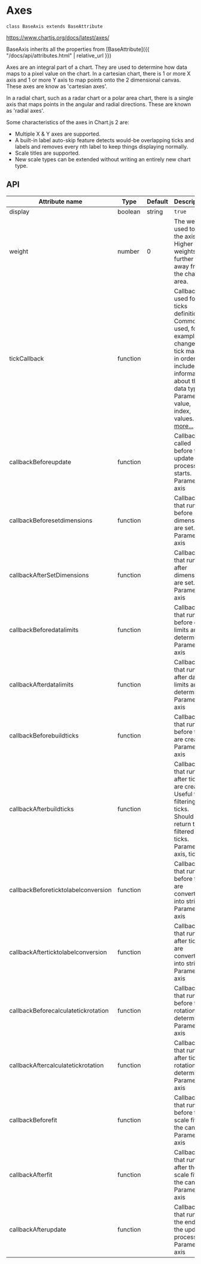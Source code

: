 # Axes
`class BaseAxis extends BaseAttribute`

https://www.chartjs.org/docs/latest/axes/

BaseAxis inherits all the properties from [BaseAttribute]({{ "/docs/api/attributes.html" | relative_url }})

Axes are an integral part of a chart. They are used to determine how data maps to a pixel value on the chart. In a cartesian chart, there is 1 or more X axis and 1 or more Y axis to map points onto the 2 dimensional canvas. These axes are know as 'cartesian axes'.

In a radial chart, such as a radar chart or a polar area chart, there is a single axis that maps points in the angular and radial directions. These are known as 'radial axes'.

Some characteristics of the axes in Chart.js 2 are:

- Multiple X & Y axes are supported.
- A built-in label auto-skip feature detects would-be overlapping ticks and labels and removes every nth label to keep things displaying normally.
- Scale titles are supported.
- New scale types can be extended without writing an entirely new chart type.

## API

| Attribute name | Type | Default | Description
| --- | --- | --- | ---
| display | boolean|string | `true` | Controls the axis global visibility (visible when true, hidden when false). When display: 'auto', the axis is visible only if at least one associated dataset is visible
| weight | number | 0 | The weight used to sort the axis. Higher weights are further away from the chart area.
| tickCallback | function |  | Callback used for the ticks definition. Commonly used, for example, to change the tick marks in order to include information about the data type. Parameters: value, index, values. [more...](https://www.chartjs.org/docs/latest/axes/labelling.html#creating-custom-tick-formats)
| callbackBeforeupdate | function |  | Callback called before the update process starts. Parameters: axis
| callbackBeforesetdimensions | function |  | Callback that runs before dimensions are set. Parameters: axis
| callbackAfterSetDimensions | function |  | Callback that runs after dimensions are set. Parameters: axis
| callbackBeforedatalimits | function |  | Callback that runs before data limits are determined. Parameters: axis
| callbackAfterdatalimits | function |  | Callback that runs after data limits are determined. Parameters: axis
| callbackBeforebuildticks | function |  | Callback that runs before ticks are created. Parameters: axis
| callbackAfterbuildticks | function |  | Callback that runs after ticks are created. Useful for filtering ticks. Should return the filtered ticks. Parameters: axis, ticks
| callbackBeforeticktolabelconversion | function |  | Callback that runs before ticks are converted into strings. Parameters: axis
| callbackAfterticktolabelconversion | function |  | Callback that runs after ticks are converted into strings. Parameters: axis
| callbackBeforecalculatetickrotation | function |  | Callback that runs before tick rotation is determined. Parameters: axis
| callbackAftercalculatetickrotation | function |  | Callback that runs after tick rotation is determined. Parameters: axis
| callbackBeforefit | function |  | Callback that runs before the scale fits to the canvas. Parameters: axis
| callbackAfterfit | function |  | Callback that runs after the scale fits to the canvas. Parameters: axis
| callbackAfterupdate | function |  | Callback that runs at the end of the update process. Parameters: axis